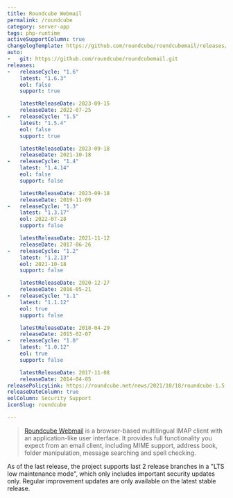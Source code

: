 ```yaml
---
title: Roundcube Webmail
permalink: /roundcube
category: server-app
tags: php-runtime
activeSupportColumn: true
changelogTemplate: https://github.com/roundcube/roundcubemail/releases/tag/__LATEST__
auto:
-   git: https://github.com/roundcube/roundcubemail.git
releases:
-   releaseCycle: "1.6"
    latest: "1.6.3"
    eol: false
    support: true

    latestReleaseDate: 2023-09-15
    releaseDate: 2022-07-25
-   releaseCycle: "1.5"
    latest: "1.5.4"
    eol: false
    support: true

    latestReleaseDate: 2023-09-18
    releaseDate: 2021-10-18
-   releaseCycle: "1.4"
    latest: "1.4.14"
    eol: false
    support: false

    latestReleaseDate: 2023-09-18
    releaseDate: 2019-11-09
-   releaseCycle: "1.3"
    latest: "1.3.17"
    eol: 2022-07-28
    support: false

    latestReleaseDate: 2021-11-12
    releaseDate: 2017-06-26
-   releaseCycle: "1.2"
    latest: "1.2.13"
    eol: 2021-10-18
    support: false

    latestReleaseDate: 2020-12-27
    releaseDate: 2016-05-21
-   releaseCycle: "1.1"
    latest: "1.1.12"
    eol: true
    support: false

    latestReleaseDate: 2018-04-29
    releaseDate: 2015-02-07
-   releaseCycle: "1.0"
    latest: "1.0.12"
    eol: true
    support: false

    latestReleaseDate: 2017-11-08
    releaseDate: 2014-04-05
releasePolicyLink: https://roundcube.net/news/2021/10/18/roundcube-1.5.0-released
releaseDateColumn: true
eolColumn: Security Support
iconSlug: roundcube

---
```


> [Roundcube Webmail](https://roundcube.net/) is a browser-based multilingual IMAP client with an application-like user interface.
> It provides full functionality you expect from an email client, including MIME support, address book, folder manipulation, message searching and spell checking.

As of the last release, the project supports last 2 release branches in a "LTS low maintenance mode", which only includes important security updates only. Regular improvement updates are only available on the latest stable release.
